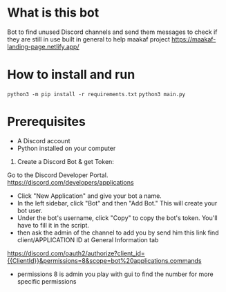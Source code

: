 # What is this bot
 Bot to find unused Discord channels and send them messages to check if they are still in use 
built in general to help maakaf project https://maakaf-landing-page.netlify.app/
# How to install and run 

 `python3 -m pip install -r requirements.txt`
 `python3 main.py`

# Prerequisites
* A Discord account
* Python installed on your computer

1. Create a Discord Bot & get Token:

Go to the Discord Developer Portal. https://discord.com/developers/applications
* Click "New Application" and give your bot a name.
* In the left sidebar, click "Bot" and then "Add Bot." This will create your bot user.
* Under the bot's username, click "Copy" to copy the bot's token. You'll have to fill it in the script.
* then ask the admin of the channel to add you by send him this link
  find client/APPLICATION ID at General Information tab

https://discord.com/oauth2/authorize?client_id={{ClientId}}&permissions=8&scope=bot%20applications.commands

* permissions 8 is admin you play with gui to find the number for more specific permissions
